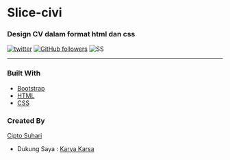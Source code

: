 
# Slice-civi
### Design CV dalam format html dan css

[![twitter](https://img.shields.io/twitter/follow/hari_kun?style=social)](https://twitter.com/hari_kun)
[![GitHub followers](https://img.shields.io/github/followers/harikun.svg?style=social&label=Follow&maxAge=2592000)](https://github.com/harikun?tab=followers)
![SS](https://scontent.fsub3-2.fna.fbcdn.net/v/t39.30808-6/256776653_4592814244142388_8042374290341244539_n.jpg?_nc_cat=104&ccb=1-5&_nc_sid=0debeb&_nc_eui2=AeFTQpPR5N4UbPpU23HyOSHEqTnArO4zcKypOcCs7jNwrEYCJqJSqBgi3A0mk-nMorATsaU51maEmOn15eljXrCS&_nc_ohc=E1DuWRgrMtsAX8PzgsO&_nc_ht=scontent.fsub3-2.fna&oh=ba4b6b0fa307ff0915177d88f35c5a56&oe=6197C24A)

---

### Built With
- [Bootstrap](https://getbootstrap.com/)
- [HTML](https://www.w3schools.com/html/)
- [CSS](https://www.w3schools.com/css/)

### Created By

[Cipto Suhari](https://github.com/harikun)

- Dukung Saya : [Karya Karsa](https://karyakarsa.com/ciptosuhari)


